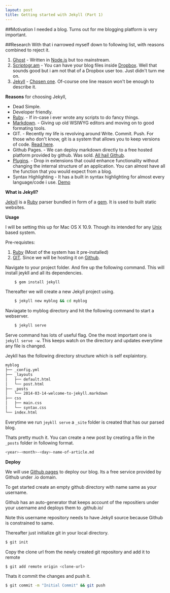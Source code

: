 ```yaml
---
layout: post
title: Getting started with Jekyll (Part 1)
---
```


##Motivation
I needed a blog. Turns out for me blogging platform is very important.  

##Research
With that i narrowed myself down to following list, with reasons combined to reject it.


1. [Ghost](http://ghost.org) - Written in [Node.js](http://nodejs.org) but too mainstream. 
2. [Scriptogr.am](http://scriptogr.am) - You can have your blog files inside [Dropbox](www.dropbox.com). Well that sounds good but i am not that of a Dropbox user too. Just didn't turn me on. 
3. [Jekyll](http://jekyllrb.com) - [Chosen one](http://swfanon.wikia.com/wiki/Prophecy_of_the_Chosen_One). Of-course one line reason won't be enough to describe it. 


**Reasons** for choosing Jekyll,

+ Dead Simple.
+ Developer friendly. 
+ [Ruby](https://www.ruby-lang.org). - If in-case i ever wrote any scripts to do fancy things. 
+ [Markdown](http://daringfireball.net/projects/markdown/). - Giving up old WSIWYG editors and moving on to good formating tools.
+ GIT. - Recently my life is revolving around Write. Commit. Push. For those who don't know, git is a system that allows you to keep versions of code. [Read here](http://git-scm.com).
+ Github Pages. - We can deploy markdown directly to a free hosted platform provided by github. Was sold. [All hail Github](http://pages.github.com).
+ [Plugins](http://jekyllrb.com/docs/plugins/). - Drop in extensions that could enhance functionality without changing the internal structure of an application. You can almost have all the function that you would expect from a blog. 
+ Syntax Highlighting - It has a built in syntax highlighting for almost every language/code i use. [Demo](http://pygments.org/demo/290833/) 


**What is Jekyll?**

[Jekyll](http://jekyllrb.com) is a [Ruby](https://www.ruby-lang.org) parser bundled in form of a [gem](http://rubylearning.com/blog/2010/12/14/ruby-gems-—-what-why-and-how/). It is used to built static websites.


**Usage**

I will be setting this up for Mac OS X 10.9. Though its intended for any [Unix](http://www.bell-labs.com/history/unix) based system. 

Pre-requistes: 

1. [Ruby](https://www.ruby-lang.org/en/downloads/) (Most of the system has it pre-installed)
2. [GIT](http://git-scm.com/book/en/Getting-Started-Installing-Git). Since we will be hosting it on [Github](github).

Navigate to your project folder. And fire up the following command. This will install jeykll and all its dependencies.  

```bash
	$ gem install jekyll
```
	
Thereafter we will create a new Jekyll project using.

```bash
	$ jekyll new myblog && cd myblog
```
    
Naviagate to myblog directory and hit the following command to start a webserver. 

```bash
	$ jekyll serve 
```

Serve command has lots of useful flag. One the most important one is `jekyll serve -w`. This keeps watch on the directory and updates everytime any file is changed.

Jeykll has the following directory structure which is self explaintory. 

	
```bash
myblog
├── _config.yml
├── _layouts
│   ├── default.html
│   └── post.html
├── _posts
│   └── 2014-03-14-welcome-to-jekyll.markdown
├── css
│   ├── main.css
│   └── syntax.css
└── index.html
```
	

Everytime we run `jeykll serve` a `_site` folder is created that has our parsed blog.


Thats pretty much it. You can create a new post by creating a file in the `_posts` folder in following format.

```bash
<year>-<month>-<day>-name-of-article.md
```

**Deploy**

We will use [Github pages](http://pages.github.com) to deploy our blog. Its a free service provided by Github under .io domain. 

To get started create an empty github directory with name same as your username.

Github has an auto-generator that keeps account of the repositiers under your username and deploys them to <username>.github.io/

Note this username repository needs to have Jekyll source because Github is constrained to same. 

Thereafter just initialize git in your local directory. 

```bash
$ git init
```

Copy the clone url from the newly created git repository and add it to remote 

```bash
$ git add remote origin <clone-url>
````

Thats it commit the changes and push it.

```bash
$ git commit -m "Initial Commit" && git push
```



